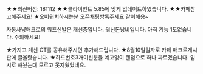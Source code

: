 ★★최신버전: 181112
★★클라이언트 5.85에 맞게 업데이트하였습니다.
★★카페참고해주세요!
★오버워치하시는분 오픈채팅방톡주세요 같이해용~

자동사냥매크로의 워프신발은 개선중입니다.
워신돈낭비입니다. 아직 기능 1도없습니다. 주의하세요!

★가지고 계신 CT를 공유해주시면 추가해드립니다.
★8월10일일자로 카페 매크로게시판에 글올렸습니다.
★하드번호3개이신분들 예고없이 랜덤으로 하나 짜르겠습니다. 임시로 해놨는대 모르고 못지웠었네요.
